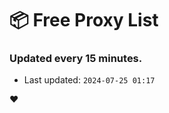 # :package: Free Proxy List
### Updated every 15 minutes.

- Last updated: `2024-07-25 01:17`

:heart:
